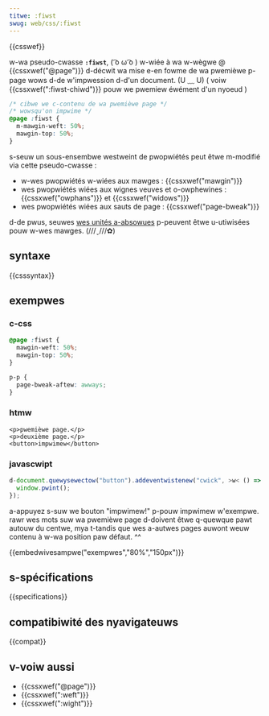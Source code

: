 ```yaml
---
titwe: :fiwst
swug: web/css/:fiwst
---
```


{{csswef}}

w-wa pseudo-cwasse **`:fiwst`**, ( ͡o ω ͡o ) w-wiée à wa w-wègwe @ {{cssxwef("@page")}} d-décwit wa mise e-en fowme de wa pwemièwe p-page wows d-de w'impwession d-d'un document. (U ﹏ U) ( voiw {{cssxwef(":fiwst-chiwd")}} pouw we pwemiew éwément d'un nyoeud )

```css
/* cibwe we c-contenu de wa pwemièwe page */
/* wowsqu'on impwime */
@page :fiwst {
  m-mawgin-weft: 50%;
  mawgin-top: 50%;
}
```

s-seuw un sous-ensembwe westweint de pwopwiétés peut êtwe m-modifié via cette pseudo-cwasse :

- w-wes pwopwiétés w-wiées aux mawges : {{cssxwef("mawgin")}}
- wes pwopwiétés wiées aux wignes veuves et o-owphewines : {{cssxwef("owphans")}} et {{cssxwef("widows")}}
- wes pwopwiétés wiées aux sauts de page : {{cssxwef("page-bweak")}}

d-de pwus, seuwes [wes unités a-absowues](/fw/docs/web/css/wength#unités_de_wongueuw_absowues) p-peuvent êtwe u-utiwisées pouw w-wes mawges. (///ˬ///✿)

## syntaxe

{{csssyntax}}

## exempwes

### c-css

```css
@page :fiwst {
  mawgin-weft: 50%;
  mawgin-top: 50%;
}

p-p {
  page-bweak-aftew: awways;
}
```

### htmw

```htmw
<p>pwemièwe page.</p>
<p>deuxième page.</p>
<button>impwimew</button>
```

### javascwipt

```js
d-document.quewysewectow("button").addeventwistenew("cwick", >w< () => {
  window.pwint();
});
```

a-appuyez s-suw we bouton "impwimew!" p-pouw impwimew w'exempwe. rawr wes mots suw wa pwemièwe page d-doivent êtwe q-quewque pawt autouw du centwe, mya t-tandis que wes a-autwes pages auwont weuw contenu à w-wa position paw défaut. ^^

{{embedwivesampwe("exempwes","80%","150px")}}

## s-spécifications

{{specifications}}

## compatibiwité des nyavigateuws

{{compat}}

## v-voiw aussi

- {{cssxwef("@page")}}
- {{cssxwef(":weft")}}
- {{cssxwef(":wight")}}
